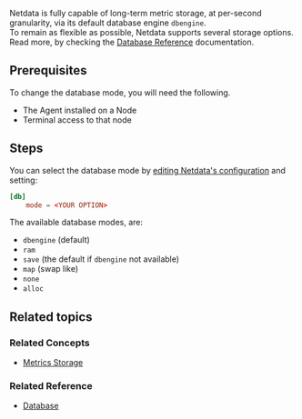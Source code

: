 <!--
title: "Change database mode"
sidebar_label: "Change database mode"
custom_edit_url: "https://github.com/netdata/netdata/blob/master/docs/tasks/manage-retained-metrics/change-database-mode.md"
learn_status: "Unpublished"
sidebar_position: "1"
learn_topic_type: "Tasks"
learn_rel_path: "Manage retained metrics"
learn_docs_purpose: "Instructions on how to change database mode"
-->

Netdata is fully capable of long-term metric storage, at per-second granularity, via its default database engine
`dbengine`.  
To remain as flexible as possible, Netdata supports several storage options.  
Read more, by checking the [Database Reference](https://github.com/netdata/netdata/blob/master/database/README.md)
documentation.

## Prerequisites

To change the database mode, you will need the following.

- The Agent installed on a Node
- Terminal access to that node

## Steps

You can select the database mode
by [editing Netdata's configuration](https://github.com/netdata/netdata/blob/master/docs/tasks/general-configuration/configure-the-agent.md)
and setting:

```conf
[db]
    mode = <YOUR OPTION>
```

The available database modes, are:

- `dbengine` (default)
- `ram`
- `save` (the default if `dbengine` not available)
- `map` (swap like)
- `none`
- `alloc`

## Related topics

### Related Concepts

- [Metrics Storage](https://github.com/netdata/netdata/blob/master/docs/concepts/netdata-agent/metrics-storage.md)

### Related Reference
- [Database](https://github.com/netdata/netdata/blob/master/database/README.md)
